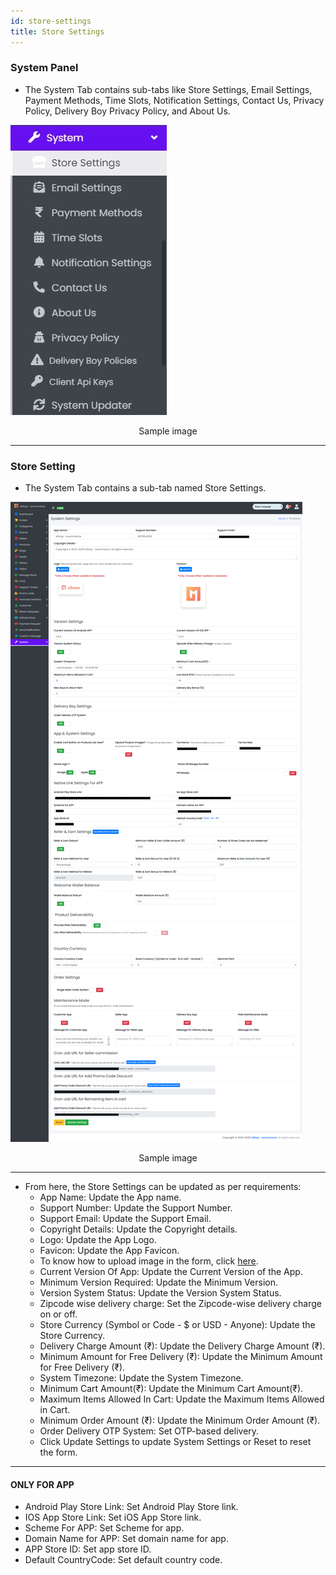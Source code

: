 ```yaml
---
id: store-settings
title: Store Settings
---
```


### System Panel

- <span class="text-success">The System Tab contains sub-tabs like Store Settings, Email Settings, Payment Methods, Time Slots, Notification Settings, Contact Us, Privacy Policy, Delivery Boy Privacy Policy, and About Us.</span>

![System Tab](../../../static/backend/img/syatem_tab.jpg)
<p align="center">Sample image</p>

---

### Store Setting

- <span class="text-success">The System Tab contains a sub-tab named Store Settings.</span>

![Store Settings](../../../static/backend/img/store_settings.png)
<p align="center">Sample image</p>

---

- <span class="text-danger">From here, the Store Settings can be updated as per requirements:</span>
    - <span  class="text-info">App Name</span>: Update the App name.
    - <span  class="text-info">Support Number</span>: Update the Support Number.
    - <span  class="text-info">Support Email</span>: Update the Support Email.
    - <span  class="text-info">Copyright Details</span>: Update the Copyright details.
    - <span  class="text-info">Logo</span>: Update the App Logo.
    - <span  class="text-info">Favicon</span>: Update the App Favicon.
    - <span class="text-danger">To know how to upload image in the form, click [here](#add-image-form).</span>
    - <span  class="text-info">Current Version Of App</span>: Update the Current Version of the App.
    - <span  class="text-info">Minimum Version Required</span>: Update the Minimum Version.
    - <span  class="text-info">Version System Status</span>: Update the Version System Status.
    - <span  class="text-info">Zipcode wise delivery charge</span>: Set the Zipcode-wise delivery charge on or off.
    - <span  class="text-info">Store Currency (Symbol or Code - $ or USD - Anyone)</span>: Update the Store Currency.
    - <span  class="text-info">Delivery Charge Amount (₹)</span>: Update the Delivery Charge Amount (₹).
    - <span  class="text-info">Minimum Amount for Free Delivery (₹)</span>: Update the Minimum Amount for Free Delivery (₹).
    - <span  class="text-info">System Timezone</span>: Update the System Timezone.
    - <span  class="text-info">Minimum Cart Amount(₹)</span>: Update the Minimum Cart Amount(₹).
    - <span  class="text-info">Maximum Items Allowed In Cart</span>: Update the Maximum Items Allowed in Cart.
    - <span  class="text-info">Minimum Order Amount (₹)</span>: Update the Minimum Order Amount (₹).
    - <span  class="text-info">Order Delivery OTP System</span>: Set OTP-based delivery.
    - <span  class="text-info">Click Update Settings to update System Settings or Reset to reset the form.</span>

---

#### **ONLY FOR APP**

  - <span  class="text-info">Android Play Store Link</span>: Set Android Play Store link.
  - <span  class="text-info">IOS App Store Link</span>: Set iOS App Store link.
  - <span  class="text-info">Scheme For APP</span>: Set Scheme for app.
  - <span  class="text-info">Domain Name for APP</span>: Set domain name for app.
  - <span  class="text-info">APP Store ID</span>: Set app store ID.
  - <span  class="text-info">Default CountryCode</span>: Set default country code.
